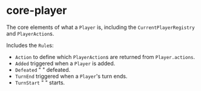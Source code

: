 # core-player

The core elements of what a `Player` is, including the `CurrentPlayerRegistry` and `PlayerAction`s.

Includes the `Rule`s:

- `Action` to define which `PlayerAction`s are returned from `Player.actions`.
- `Added` triggered when a `Player` is added.
- `Defeated`      "            "       defeated.
- `TurnEnd` triggered when a `Player`'s turn ends.
- `TurnStart`        "              "        starts.

